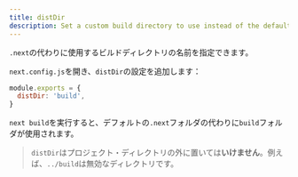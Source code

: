 ```yaml
---
title: distDir
description: Set a custom build directory to use instead of the default .next directory.
---
```


`.next`の代わりに使用するビルドディレクトリの名前を指定できます。

`next.config.js`を開き、`distDir`の設定を追加します：

```js title="next.config.js"
module.exports = {
  distDir: 'build',
}
```

`next build`を実行すると、デフォルトの`.next`フォルダの代わりに`build`フォルダが使用されます。

> `distDir`はプロジェクト・ディレクトリの外に置いては**いけません**。例えば、`../build`は無効なディレクトリです。
